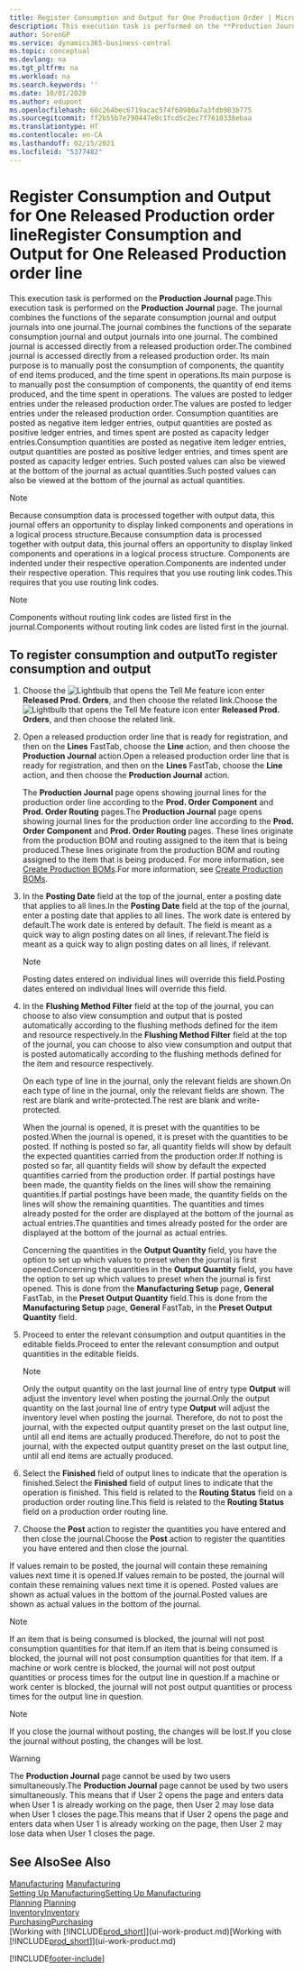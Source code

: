 ```yaml
---
title: Register Consumption and Output for One Production Order | Microsoft Docs
description: This execution task is performed on the **Production Journal** page. The journal combines the functions of the separate consumption journal and output journals into one journal. The combined journal is accessed directly from a released production order. Its main purpose is to manually post the consumption of components, the quantity of end items produced, and the time spent in operations.
author: SorenGP
ms.service: dynamics365-business-central
ms.topic: conceptual
ms.devlang: na
ms.tgt_pltfrm: na
ms.workload: na
ms.search.keywords: ''
ms.date: 10/01/2020
ms.author: edupont
ms.openlocfilehash: 60c264bec6719acac574f60980a7a3fdb903b775
ms.sourcegitcommit: ff2b55b7e790447e0c1fcd5c2ec7f7610338ebaa
ms.translationtype: HT
ms.contentlocale: en-CA
ms.lasthandoff: 02/15/2021
ms.locfileid: "5377482"
---
```

# <a name="register-consumption-and-output-for-one-released-production-order-line"></a><span data-ttu-id="c1400-106">Register Consumption and Output for One Released Production order line</span><span class="sxs-lookup"><span data-stu-id="c1400-106">Register Consumption and Output for One Released Production order line</span></span>
<span data-ttu-id="c1400-107">This execution task is performed on the **Production Journal** page.</span><span class="sxs-lookup"><span data-stu-id="c1400-107">This execution task is performed on the **Production Journal** page.</span></span> <span data-ttu-id="c1400-108">The journal combines the functions of the separate consumption journal and output journals into one journal.</span><span class="sxs-lookup"><span data-stu-id="c1400-108">The journal combines the functions of the separate consumption journal and output journals into one journal.</span></span> <span data-ttu-id="c1400-109">The combined journal is accessed directly from a released production order.</span><span class="sxs-lookup"><span data-stu-id="c1400-109">The combined journal is accessed directly from a released production order.</span></span> <span data-ttu-id="c1400-110">Its main purpose is to manually post the consumption of components, the quantity of end items produced, and the time spent in operations.</span><span class="sxs-lookup"><span data-stu-id="c1400-110">Its main purpose is to manually post the consumption of components, the quantity of end items produced, and the time spent in operations.</span></span> <span data-ttu-id="c1400-111">The values are posted to ledger entries under the released production order.</span><span class="sxs-lookup"><span data-stu-id="c1400-111">The values are posted to ledger entries under the released production order.</span></span> <span data-ttu-id="c1400-112">Consumption quantities are posted as negative item ledger entries, output quantities are posted as positive ledger entries, and times spent are posted as capacity ledger entries.</span><span class="sxs-lookup"><span data-stu-id="c1400-112">Consumption quantities are posted as negative item ledger entries, output quantities are posted as positive ledger entries, and times spent are posted as capacity ledger entries.</span></span> <span data-ttu-id="c1400-113">Such posted values can also be viewed at the bottom of the journal as actual quantities.</span><span class="sxs-lookup"><span data-stu-id="c1400-113">Such posted values can also be viewed at the bottom of the journal as actual quantities.</span></span>  

> [!NOTE]  
>  <span data-ttu-id="c1400-114">Because consumption data is processed together with output data, this journal offers an opportunity to display linked components and operations in a logical process structure.</span><span class="sxs-lookup"><span data-stu-id="c1400-114">Because consumption data is processed together with output data, this journal offers an opportunity to display linked components and operations in a logical process structure.</span></span> <span data-ttu-id="c1400-115">Components are indented under their respective operation.</span><span class="sxs-lookup"><span data-stu-id="c1400-115">Components are indented under their respective operation.</span></span> <span data-ttu-id="c1400-116">This requires that you use routing link codes.</span><span class="sxs-lookup"><span data-stu-id="c1400-116">This requires that you use routing link codes.</span></span>  

> [!NOTE]  
>  <span data-ttu-id="c1400-117">Components without routing link codes are listed first in the journal.</span><span class="sxs-lookup"><span data-stu-id="c1400-117">Components without routing link codes are listed first in the journal.</span></span>  

## <a name="to-register-consumption-and-output"></a><span data-ttu-id="c1400-118">To register consumption and output</span><span class="sxs-lookup"><span data-stu-id="c1400-118">To register consumption and output</span></span>  
1.  <span data-ttu-id="c1400-119">Choose the ![Lightbulb that opens the Tell Me feature](media/ui-search/search_small.png "Tell me what you want to do") icon enter **Released Prod. Orders**, and then choose the related link.</span><span class="sxs-lookup"><span data-stu-id="c1400-119">Choose the ![Lightbulb that opens the Tell Me feature](media/ui-search/search_small.png "Tell me what you want to do") icon enter **Released Prod. Orders**, and then choose the related link.</span></span>  
2.  <span data-ttu-id="c1400-120">Open a released production order line that is ready for registration, and then on the **Lines** FastTab, choose the **Line** action, and then choose the **Production Journal** action.</span><span class="sxs-lookup"><span data-stu-id="c1400-120">Open a released production order line that is ready for registration, and then on the **Lines** FastTab, choose the **Line** action, and then choose the **Production Journal** action.</span></span>  

    <span data-ttu-id="c1400-121">The **Production Journal** page opens showing journal lines for the production order line according to the **Prod. Order Component** and **Prod. Order Routing** pages.</span><span class="sxs-lookup"><span data-stu-id="c1400-121">The **Production Journal** page opens showing journal lines for the production order line according to the **Prod. Order Component** and **Prod. Order Routing** pages.</span></span> <span data-ttu-id="c1400-122">These lines originate from the production BOM and routing assigned to the item that is being produced.</span><span class="sxs-lookup"><span data-stu-id="c1400-122">These lines originate from the production BOM and routing assigned to the item that is being produced.</span></span> <span data-ttu-id="c1400-123">For more information, see [Create Production BOMs](production-how-to-create-routings.md).</span><span class="sxs-lookup"><span data-stu-id="c1400-123">For more information, see [Create Production BOMs](production-how-to-create-routings.md).</span></span>  

3.  <span data-ttu-id="c1400-124">In the **Posting Date** field at the top of the journal, enter a posting date that applies to all lines.</span><span class="sxs-lookup"><span data-stu-id="c1400-124">In the **Posting Date** field at the top of the journal, enter a posting date that applies to all lines.</span></span> <span data-ttu-id="c1400-125">The work date is entered by default.</span><span class="sxs-lookup"><span data-stu-id="c1400-125">The work date is entered by default.</span></span> <span data-ttu-id="c1400-126">The field is meant as a quick way to align posting dates on all lines, if relevant.</span><span class="sxs-lookup"><span data-stu-id="c1400-126">The field is meant as a quick way to align posting dates on all lines, if relevant.</span></span>  

    > [!NOTE]  
    >  <span data-ttu-id="c1400-127">Posting dates entered on individual lines will override this field.</span><span class="sxs-lookup"><span data-stu-id="c1400-127">Posting dates entered on individual lines will override this field.</span></span>  

4.  <span data-ttu-id="c1400-128">In the **Flushing Method Filter** field at the top of the journal, you can choose to also view consumption and output that is posted automatically according to the flushing methods defined for the item and resource respectively.</span><span class="sxs-lookup"><span data-stu-id="c1400-128">In the **Flushing Method Filter** field at the top of the journal, you can choose to also view consumption and output that is posted automatically according to the flushing methods defined for the item and resource respectively.</span></span>  

    <span data-ttu-id="c1400-129">On each type of line in the journal, only the relevant fields are shown.</span><span class="sxs-lookup"><span data-stu-id="c1400-129">On each type of line in the journal, only the relevant fields are shown.</span></span> <span data-ttu-id="c1400-130">The rest are blank and write-protected.</span><span class="sxs-lookup"><span data-stu-id="c1400-130">The rest are blank and write-protected.</span></span>  

    <span data-ttu-id="c1400-131">When the journal is opened, it is preset with the quantities to be posted.</span><span class="sxs-lookup"><span data-stu-id="c1400-131">When the journal is opened, it is preset with the quantities to be posted.</span></span> <span data-ttu-id="c1400-132">If nothing is posted so far, all quantity fields will show by default the expected quantities carried from the production order.</span><span class="sxs-lookup"><span data-stu-id="c1400-132">If nothing is posted so far, all quantity fields will show by default the expected quantities carried from the production order.</span></span> <span data-ttu-id="c1400-133">If partial postings have been made, the quantity fields on the lines will show the remaining quantities.</span><span class="sxs-lookup"><span data-stu-id="c1400-133">If partial postings have been made, the quantity fields on the lines will show the remaining quantities.</span></span> <span data-ttu-id="c1400-134">The quantities and times already posted for the order are displayed at the bottom of the journal as actual entries.</span><span class="sxs-lookup"><span data-stu-id="c1400-134">The quantities and times already posted for the order are displayed at the bottom of the journal as actual entries.</span></span>  

    <span data-ttu-id="c1400-135">Concerning the quantities in the **Output Quantity** field, you have the option to set up which values to preset when the journal is first opened.</span><span class="sxs-lookup"><span data-stu-id="c1400-135">Concerning the quantities in the **Output Quantity** field, you have the option to set up which values to preset when the journal is first opened.</span></span> <span data-ttu-id="c1400-136">This is done from the **Manufacturing Setup** page, **General** FastTab, in the **Preset Output Quantity** field.</span><span class="sxs-lookup"><span data-stu-id="c1400-136">This is done from the **Manufacturing Setup** page, **General** FastTab, in the **Preset Output Quantity** field.</span></span>

5.  <span data-ttu-id="c1400-137">Proceed to enter the relevant consumption and output quantities in the editable fields.</span><span class="sxs-lookup"><span data-stu-id="c1400-137">Proceed to enter the relevant consumption and output quantities in the editable fields.</span></span>  

    > [!NOTE]  
    >  <span data-ttu-id="c1400-138">Only the output quantity on the last journal line of entry type **Output** will adjust the inventory level when posting the journal.</span><span class="sxs-lookup"><span data-stu-id="c1400-138">Only the output quantity on the last journal line of entry type **Output** will adjust the inventory level when posting the journal.</span></span> <span data-ttu-id="c1400-139">Therefore, do not to post the journal, with the expected output quantity preset on the last output line, until all end items are actually produced.</span><span class="sxs-lookup"><span data-stu-id="c1400-139">Therefore, do not to post the journal, with the expected output quantity preset on the last output line, until all end items are actually produced.</span></span>  

6.  <span data-ttu-id="c1400-140">Select the **Finished** field of output lines to indicate that the operation is finished.</span><span class="sxs-lookup"><span data-stu-id="c1400-140">Select the **Finished** field of output lines to indicate that the operation is finished.</span></span> <span data-ttu-id="c1400-141">This field is related to the **Routing Status** field on a production order routing line.</span><span class="sxs-lookup"><span data-stu-id="c1400-141">This field is related to the **Routing Status** field on a production order routing line.</span></span>  
7.  <span data-ttu-id="c1400-142">Choose the **Post** action to register the quantities you have entered and then close the journal.</span><span class="sxs-lookup"><span data-stu-id="c1400-142">Choose the **Post** action to register the quantities you have entered and then close the journal.</span></span>  

<span data-ttu-id="c1400-143">If values remain to be posted, the journal will contain these remaining values next time it is opened.</span><span class="sxs-lookup"><span data-stu-id="c1400-143">If values remain to be posted, the journal will contain these remaining values next time it is opened.</span></span> <span data-ttu-id="c1400-144">Posted values are shown as actual values in the bottom of the journal.</span><span class="sxs-lookup"><span data-stu-id="c1400-144">Posted values are shown as actual values in the bottom of the journal.</span></span>  

> [!NOTE]  
>  <span data-ttu-id="c1400-145"> If an item that is being consumed is blocked, the journal will not post consumption quantities for that item.</span><span class="sxs-lookup"><span data-stu-id="c1400-145">If an item that is being consumed is blocked, the journal will not post consumption quantities for that item.</span></span> <span data-ttu-id="c1400-146">If a machine or work centre is blocked, the journal will not post output quantities or process times for the output line in question.</span><span class="sxs-lookup"><span data-stu-id="c1400-146">If a machine or work center is blocked, the journal will not post output quantities or process times for the output line in question.</span></span>  

> [!NOTE]  
>  <span data-ttu-id="c1400-147">If you close the journal without posting, the changes will be lost.</span><span class="sxs-lookup"><span data-stu-id="c1400-147">If you close the journal without posting, the changes will be lost.</span></span>  

> [!WARNING]  
>  <span data-ttu-id="c1400-148">The **Production Journal** page cannot be used by two users simultaneously.</span><span class="sxs-lookup"><span data-stu-id="c1400-148">The **Production Journal** page cannot be used by two users simultaneously.</span></span> <span data-ttu-id="c1400-149">This means that if User 2 opens the page and enters data when User 1 is already working on the page, then User 2 may lose data when User 1 closes the page.</span><span class="sxs-lookup"><span data-stu-id="c1400-149">This means that if User 2 opens the page and enters data when User 1 is already working on the page, then User 2 may lose data when User 1 closes the page.</span></span>  

## <a name="see-also"></a><span data-ttu-id="c1400-150">See Also</span><span class="sxs-lookup"><span data-stu-id="c1400-150">See Also</span></span>  
<span data-ttu-id="c1400-151">[Manufacturing](production-manage-manufacturing.md)  </span><span class="sxs-lookup"><span data-stu-id="c1400-151">[Manufacturing](production-manage-manufacturing.md)  </span></span>  
[<span data-ttu-id="c1400-152">Setting Up Manufacturing</span><span class="sxs-lookup"><span data-stu-id="c1400-152">Setting Up Manufacturing</span></span>](production-configure-production-processes.md)  
<span data-ttu-id="c1400-153">[Planning](production-planning.md)    </span><span class="sxs-lookup"><span data-stu-id="c1400-153">[Planning](production-planning.md)    </span></span>  
[<span data-ttu-id="c1400-154">Inventory</span><span class="sxs-lookup"><span data-stu-id="c1400-154">Inventory</span></span>](inventory-manage-inventory.md)  
[<span data-ttu-id="c1400-155">Purchasing</span><span class="sxs-lookup"><span data-stu-id="c1400-155">Purchasing</span></span>](purchasing-manage-purchasing.md)  
<span data-ttu-id="c1400-156">[Working with [!INCLUDE[prod_short](includes/prod_short.md)]](ui-work-product.md)</span><span class="sxs-lookup"><span data-stu-id="c1400-156">[Working with [!INCLUDE[prod_short](includes/prod_short.md)]](ui-work-product.md)</span></span>


[!INCLUDE[footer-include](includes/footer-banner.md)]